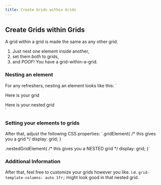 ```yaml
---
title: Create Grids within Grids
---
```

## Create Grids within Grids

A grid within a grid is made the same as any other grid.
1. Just nest one element inside another,
2. set them *both* to grids,
3. and *POOF*! You have a grid-within-a-grid.

### Nesting an element
For any refreshers, nesting an element looks like this:
`<div class='gridElement'> Here is your grid
  <div class='nestedGridElement'>Here is your nested grid</div>
 </div>`

### Setting your elements to grids
After that, adjust the following CSS properties:
`.gridElement{
  /* this gives you a grid */
  display: grid;
 }

 .nestedGridElement{
    /* this gives you a NESTED grid */
    display: grid;
 }`

### Additional Information
After that, feel free to customize your grids however you like.
i.e. `grid-template-columns: auto 1fr;` might look good in that nested grid.
